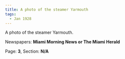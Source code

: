 ```yaml
---  
title: A photo of the steamer Yarmouth  
tags:  
  - Jan 1928  
---  
```

  
A photo of the steamer Yarmouth.  
  
Newspapers: **Miami Morning News or The Miami Herald**  
  
Page: **3**, Section: **N/A** 
